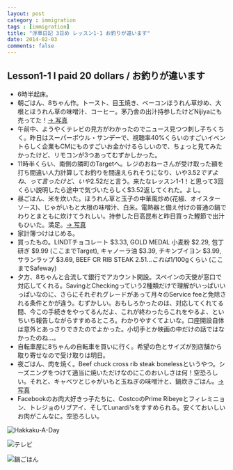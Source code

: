```yaml
---
layout: post
category : immigration
tags : [immigration]
title: "浮草日記 3日め レッスン1-1 お釣りが違います"
date: 2014-02-03
comments: false
---
```


## Lesson1-1 I paid 20 dollars / お釣りが違います
* 6時半起床。&nbsp; 
* 朝ごはん、8ちゃん作。トースト、目玉焼き、ベーコンほうれん草炒め、大根とほうれん草の味噌汁、コーヒー。茅乃舎の出汁持参したけどNijiyaにも売ってた！[-> 写真](http://instagram.com/p/j9lnEzlDXw/) 
* 午前中、ようやくテレビの見方がわかったのでニュース見つつ刺し子ちくちく。昨日はスーパーボウル・サンデーで、視聴率40%くらいのすごいイベントらしく企業もCMにものすごいお金かけるらしいので、ちょっと見てみたかったけど、リモコンが3つあってむずかしかった。&nbsp; 
* 11時半くらい、南側の隣町のTargetへ。レジのおねーさんが受け取った額を打ち間違い人力計算してお釣りを間違えられそうになり、いや$3.52ですよね、って言ったけど、いや$2.52だと言う。来たなレッスン1-1！と思って3回くらい説明したら途中で気づいたらしく$3.52返してくれた。よし。&nbsp; 
* 昼ごはん、米を炊いた。ほうれん草と玉子の中華風炒め(花椒、オイスターソース)、じゃがいもと大根の味噌汁、白米。電熱器と備え付けの普通の鍋でわりとまともに炊けてうれしい。持参した日高昆布と昨日買った鰹節で出汁もひいた。満足。[-> 写真](http://instagram.com/p/j-DPJXlDTv/) 
* 家計簿つけはじめる。&nbsp; 
* 買ったもの。LINDTチョコレート $3.33, GOLD MEDAL 小麦粉 $2.29, 包丁研ぎ $9.99 (ここまでTarget), キャノーラ油 $3.39, チキンブイヨン $3.99, サランラップ $3.69, BEEF CR RIB STEAK $2.51 ...これは$1/100gくらい (ここまでSafeway)
* 夕方、8ちゃんと合流して銀行でアカウント開設。スペインの天使が窓口で対応してくれる。SavingとCheckingっていう2種類だけで理解がいっぱいいっぱいなのに、さらにそれぞれグレードがあって月々のService feeと免除される条件とかが違う。むずかしい。おもしろかったのは、対応してくれてる間、今この手続きをやってるんだよ、これが終わったらこれをやるよ、といちいち報告しながらすすめるところ。わかりやすくてよいな。口座開設自体は意外とあっさりできたのでよかった。小切手とか映画の中だけの話ではなかったのね…。&nbsp; 
* 自転車屋に8ちゃんの自転車を買いに行く。希望の色とサイズが別店舗から取り寄せなので受け取りは明日。&nbsp; 
* 夜ごはん、肉を焼く。Beef chuck cross rib steak bonelessというやつ。シーズニングをつけて適当に焼いただけなのにこのおいしさは何！空恐ろしい。それと、キャベツとじゃがいもと玉ねぎの味噌汁と、鍋炊きごはん。[-> 写真](http://instagram.com/p/j-5iYjlDXO/)
* Facebookのお肉大好きっ子たちに、CostcoのPrime Ribeyeとフィレミニョン、トレジョのリブアイ、そしてLunardi'sをすすめられる。安くておいしいお肉がこんなに。空恐ろしい。&nbsp; 


![Hakkaku-A-Day](https://lh4.googleusercontent.com/-m1ywkwvEK9M/UvCSer6-KQI/AAAAAAABmZA/37Q0_BflHnc/w620-h465-no/14+-+1)

![テレビ](https://lh4.googleusercontent.com/-bC-XYKvsUTQ/UvAdqSi7lXI/AAAAAAABmMs/DHuLN1txYQI/w620-h465-no/P1140831.JPG)

![鍋ごはん](https://lh3.googleusercontent.com/-_pZMy_YKVJI/UvAdxdTe9bI/AAAAAAABmOk/X_2MdoHzaiM/w620-h465-no/P1140847.JPG)
